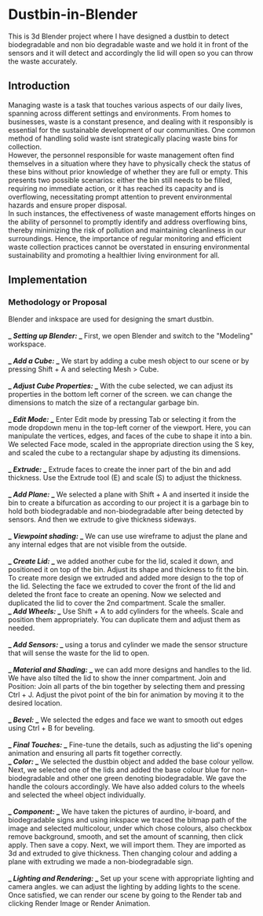 # Dustbin-in-Blender
This is 3d Blender project where I have designed a dustbin to detect biodegradable and non bio degradable waste and we hold it in front of the sensors and it will detect and accordingly the lid will open so you can throw the waste accurately.
## Introduction
Managing waste is a task that touches various aspects of our daily lives, spanning across different settings and environments. From homes to businesses, waste is a constant presence, and dealing with it responsibly is essential for the sustainable development of our communities. One common method of handling solid waste isnt strategically placing waste bins for collection.<br>
However, the personnel responsible for waste management often find themselves in a situation where they have to physically check the status of these bins without prior knowledge of whether they are full or empty. This presents two possible scenarios: either the bin still needs to be filled, requiring no immediate action, or it has reached its capacity and is overflowing, necessitating prompt attention to prevent environmental hazards and ensure proper disposal.<br>
In such instances, the effectiveness of waste management efforts hinges on the ability of personnel to promptly identify and address overflowing bins, thereby minimizing the risk of pollution and maintaining cleanliness in our surroundings. Hence, the importance of regular monitoring and efficient waste collection practices cannot be overstated in ensuring environmental sustainability and promoting a healthier living environment for all.<br>

## Implementation
### Methodology or Proposal<br>
Blender and inkspace are used for designing the smart dustbin.<br><br>
**_ _Setting up Blender:_ _** First, we open Blender and switch to the "Modeling"
workspace.<br><br>
**_ _Add a Cube:_ _** We start by adding a cube mesh object to our scene or by pressing Shift + A and selecting Mesh > Cube.<br><br>
**_ _Adjust Cube Properties:_ _** With the cube selected, we can adjust its properties in the bottom left corner of the screen. we can change the dimensions to match the size of a rectangular garbage bin.<br><br>
**_ _Edit Mode:_ _** Enter Edit mode by pressing Tab or selecting it from the mode dropdown menu in the top-left corner of the viewport. Here, you can manipulate the vertices, edges, and faces of the cube to shape it into a bin. We selected Face mode, scaled in the appropriate direction using the S key, and scaled the cube to a rectangular shape by adjusting its dimensions.<br><br>
**_ _Extrude:_ _** Extrude faces to create the inner part of the bin and add thickness. Use the Extrude tool (E) and scale (S) to adjust the thickness.<br><br>
**_ _Add Plane:_ _** We selected a plane with Shift + A and inserted it inside the bin to create a bifurcation as according to our project it is a garbage bin to hold both biodegradable and non-biodegradable after being detected by sensors. And then we extrude to give thickness sideways.<br><br>
**_ _Viewpoint shading:_ _** We can use use wireframe to adjust the plane and any internal edges that are not visible from the outside.<br><br>
**_ _Create Lid:_ _** we added another cube for the lid, scaled it down, and positioned it on top of the bin. Adjust its shape and thickness to fit the bin. To create more design we extruded and added more design to the top of the lid. Selecting the face we extruded to cover the front of the lid and deleted the front face to create an opening. Now we selected and duplicated the lid to cover the 2nd compartment. Scale the smaller.<br>
**_ _Add Wheels:_ _** Use Shift + A to add cylinders for the wheels. Scale and position them appropriately. You can duplicate them and adjust them as needed.<br><br>
**_ _Add Sensors:_ _** using a torus and cylinder we made the sensor structure that will sense the waste for the lid to open. <br><br>
**_ _Material and Shading:_ _** we can add more designs and handles to the lid. We have also tilted the lid to show the inner compartment. Join and Position: Join all parts of the bin together by selecting them and pressing Ctrl + J. Adjust the pivot point of the bin for animation by moving it to the desired location.<br><br>
**_ _Bevel:_ _** We selected the edges and face we want to smooth out edges using Ctrl + B for beveling.<br><br>
**_ _Final Touches:_ _** Fine-tune the details, such as adjusting the lid's opening animation and ensuring all parts fit together correctly.<br>
**_ _Color:_ _** We selected the dustbin object and added the base colour yellow. Next, we selected one of the lids and added the base colour blue for non-biodegradable and other one green denoting biodegradable. We gave the handle the colours accordingly. We have also added colurs to the wheels and selected the wheel object individually.<br><br>
**_ _Component:_ _** We have taken the pictures of aurdino, ir-board, and biodegradable signs and using inkspace we traced the bitmap path of the image and selected multicolour, under which chose colours, also checkbox remove background, smooth, and set the amount of scanning, then click apply. Then save a copy. Next, we will import them. They are imported as 3d and extruded to give thickness. Then changing colour and adding a plane with extruding we made a non-biodegradable sign.<br><br>
**_ _Lighting and Rendering:_ _** Set up your scene with appropriate lighting and camera angles. we can adjust the lighting by adding lights to the scene. Once satisfied, we can render our scene by going to the Render tab and clicking Render Image or Render Animation.<br><br>
